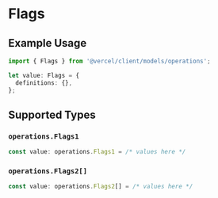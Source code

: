 # Flags

## Example Usage

```typescript
import { Flags } from '@vercel/client/models/operations';

let value: Flags = {
  definitions: {},
};
```

## Supported Types

### `operations.Flags1`

```typescript
const value: operations.Flags1 = /* values here */
```

### `operations.Flags2[]`

```typescript
const value: operations.Flags2[] = /* values here */
```
